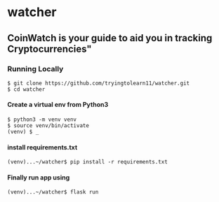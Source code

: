 # watcher



<h2> CoinWatch is your guide to aid you in tracking Cryptocurrencies"</h2>



<h3> Running Locally </h3>

```
$ git clone https://github.com/tryingtolearn11/watcher.git
$ cd watcher
```

<h4> Create a virtual env from Python3 </h4>

```
$ python3 -m venv venv
$ source venv/bin/activate
(venv) $ _
```

<h4> install requirements.txt </h4>

```
(venv)...~/watcher$ pip install -r requirements.txt

```
<h4> Finally run app using </h4>

```
(venv)...~/watcher$ flask run

```


